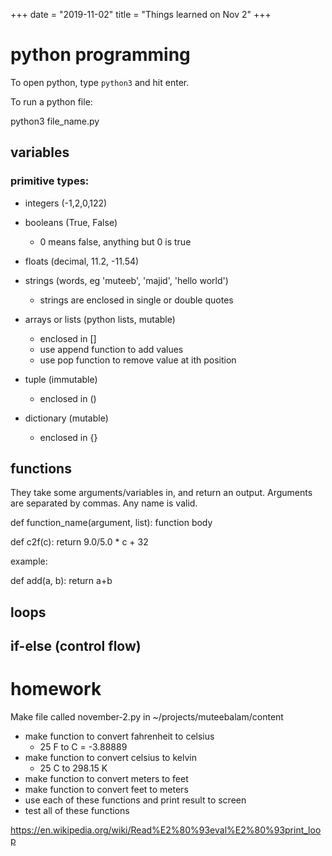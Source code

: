 +++
date = "2019-11-02"
title = "Things learned on Nov 2"
+++

# python programming

To open python, type `python3` and hit enter.

To run a python file:

python3 file_name.py

## variables

### primitive types:

- integers (-1,2,0,122)
- booleans (True, False)
    - 0 means false, anything but 0 is true
- floats (decimal, 11.2, -11.54)
- strings (words, eg 'muteeb', 'majid', 'hello world')
    - strings are enclosed in single or double quotes

- arrays or lists (python lists, mutable)
    - enclosed in []
    - use append function to add values
    - use pop function to remove value at ith position

- tuple (immutable)
    - enclosed in ()
- dictionary (mutable)
    - enclosed in {}

## functions

They take some arguments/variables in, and return an output. Arguments are separated by commas. Any name is valid.

def function_name(argument, list):
    function body

def c2f(c):
     return 9.0/5.0 * c + 32



example:

def add(a, b):
    return a+b

## loops

## if-else (control flow)

# homework

Make file called november-2.py in
~/projects/muteebalam/content

- make function to convert fahrenheit to celsius
    - 25 F to C = -3.88889
- make function to convert celsius to kelvin
    - 25 C to 298.15 K
- make function to convert meters to feet
- make function to convert feet to meters
- use each of these functions and print result to screen
- test all of these functions


https://en.wikipedia.org/wiki/Read%E2%80%93eval%E2%80%93print_loop




